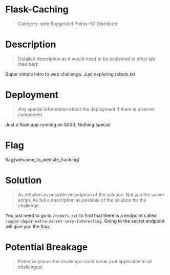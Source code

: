 # Flask-Caching

> Category: web
> Suggested Points: 50
> Distribute: 

# Description
> Detailed description as it would need to be explained to other lab members

Super simple intro to web challenge. Just exploring robots.txt

# Deployment
> Any special information about the deployment if there is a server component

Just a flask app running on 5000. Nothing special

# Flag

flag{welcome_to_website_hacking}

# Solution
> As detailed as possible description of the solution. Not just the solver script. As full a description as possible of the solution for the challenge.

You just need to go to `/robots.txt` to find that there is a endpoint called `/super-duper-extra-secret-very-interesting`. 
Going to the secret endpoint will give you the flag.


# Potential Breakage
> Potential places the challenge could break (not applicable to all challenges)

